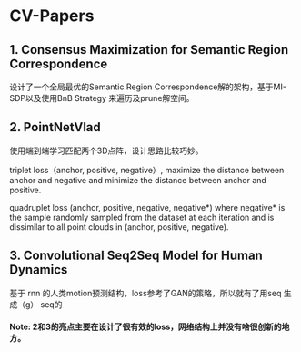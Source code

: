 # CV-Papers

## 1. Consensus Maximization for Semantic Region Correspondence

设计了一个全局最优的Semantic Region Correspondence解的架构，基于MI-SDP以及使用BnB Strategy 来遍历及prune解空间。

## 2. PointNetVlad

使用端到端学习匹配两个3D点阵，设计思路比较巧妙。

triplet loss（anchor, positive, negative）, maximize the distance between anchor and negative and minimize the distance between anchor and positive.

quadruplet loss (anchor, positive, negative, negative*) where negative* is the sample randomly sampled from the dataset at each iteration and is dissimilar to all point clouds in (anchor, positive, negative).

## 3. Convolutional Seq2Seq Model for Human Dynamics

基于 rnn 的人类motion预测结构，loss参考了GAN的策略，所以就有了用seq 生成（g） seq的


#### Note: 2和3的亮点主要在设计了很有效的loss，网络结构上并没有啥很创新的地方。
